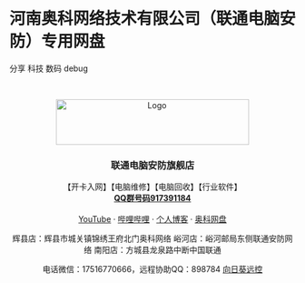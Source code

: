 
# 河南奥科网络技术有限公司（联通电脑安防）专用网盘

分享 科技 数码 debug

<!-- PROJECT SHIELDS -->


<!-- PROJECT LOGO -->
<br />

<p align="center">
  <a href="https://cdn.jsdelivr.net/gh/chenfengnet/readme@master/LOGO.png">
    <img src="https://cdn.jsdelivr.net/gh/chenfengnet/readme@master/LOGO.png" alt="Logo" width="340" height="80">
  </a>

  <h3 align="center">联通电脑安防旗舰店</h3>
  <p align="center">
    【开卡入网】【电脑维修】【电脑回收】【行业软件】
    <br />
    <a href="https://jq.qq.com/?_wv=1027&k=WDjpAMt4"><strong>QQ群号码917391184</strong></a>
    <br />
    <br />
    <a href="https://www.youtube.com/channel/UCh5tT6uK4OKbsFAheQwPAnw">YouTube</a>
    ·
    <a href="https://space.bilibili.com/441710267" target="_blank">哔哩哔哩</a>
    ·
    <a href="https://ouc.cc" target="_blank">个人博客</a>
    ·
    <a href="https://a.ouc.cc:5243" target="_blank">奥科网盘</a>
  </p>

 <p align="center">
    辉县店：辉县市城关镇锦绣王府北门奥科网络  峪河店：峪河邮局东侧联通安防网络  南阳店：方城县龙泉路中断中国联通
    <p align="center">
     电话微信：17516770666，远程协助QQ：898784 <a href="https://sunlogin.oray.com/download/" target="_blank">向日葵远控</a>
    
